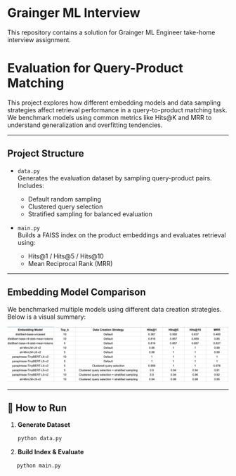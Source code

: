 # Grainger ML Interview

This repository contains a solution for Grainger ML Engineer take-home interview assignment.


# Evaluation for Query-Product Matching

This project explores how different embedding models and data sampling strategies affect retrieval performance in a query-to-product matching task. We benchmark models using common metrics like Hits@K and MRR to understand generalization and overfitting tendencies.

---

## Project Structure

- `data.py`  
  Generates the evaluation dataset by sampling query-product pairs. Includes:
  - Default random sampling
  - Clustered query selection
  - Stratified sampling for balanced evaluation

- `main.py`  
  Builds a FAISS index on the product embeddings and evaluates retrieval using:
  - Hits@1 / Hits@5 / Hits@10
  - Mean Reciprocal Rank (MRR)

---

## Embedding Model Comparison

We benchmarked multiple models using different data creation strategies. Below is a visual summary:

![Evaluation Table](src/main/data/output/evaluation.png)

---

## 🧪 How to Run

1. **Generate Dataset**
   ```bash
   python data.py

2. **Build Index & Evaluate** 

```bash
   python main.py
